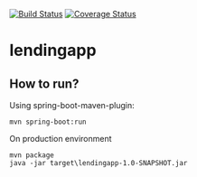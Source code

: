 [![Build Status](http://img.shields.io/travis/kaczors/lendingapp/master.svg)](https://travis-ci.org/kaczors/lendingapp.svg)
[![Coverage Status](https://coveralls.io/repos/kaczors/lendingapp/badge.svg?branch=master)](https://coveralls.io/r/kaczors/lendingapp?branch=master)

# lendingapp

## How to run?

Using spring-boot-maven-plugin:
```
mvn spring-boot:run 
```

On production environment
```
mvn package
java -jar target\lendingapp-1.0-SNAPSHOT.jar
```
